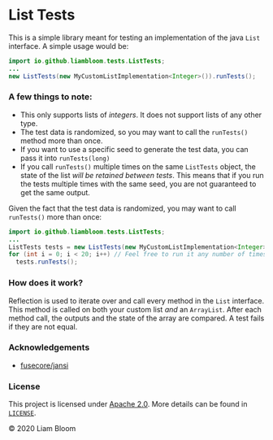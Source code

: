# List Tests

This is a simple library meant for testing an implementation of the java `List` interface. A simple usage would be:

```java
import io.github.liambloom.tests.ListTests;
...
new ListTests(new MyCustomListImplementation<Integer>()).runTests();
```

### A few things to note:
- This only supports lists of *integers*. It does not support lists of any other type.
- The test data is randomized, so you may want to call the `runTests()` method more than once.
- If you want to use a specific seed to generate the test data, you can pass it into `runTests(long)`
- If you call `runTests()` multiple times on the same `ListTests` object, the state of the list *will be retained between tests*. This means that if you run the tests multiple times with the same seed, you are not guaranteed to get the same output.

Given the fact that the test data is randomized, you may want to call `runTests()` more than once:
```java
import io.github.liambloom.tests.ListTests;
...
ListTests tests = new ListTests(new MyCustomListImplementation<Integer>());
for (int i = 0; i < 20; i++) // Feel free to run it any number of times. I will usually do 100, but that is probably excessive.
  tests.runTests();
```


### How does it work?

Reflection is used to iterate over and call every method in the `List` interface. This method is called on both your custom list *and* an `ArrayList`. After each method call, the outputs and the state of the array are compared. A test fails if they are not equal.

### Acknowledgements

- [fusecore/jansi](https://github.com/fusesource/jansi)

### License

This project is licensed under [Apache 2.0](http://www.apache.org/licenses/LICENSE-2.0). More details can be found in [`LICENSE`](/LICENSE). 

&copy; 2020 Liam Bloom
